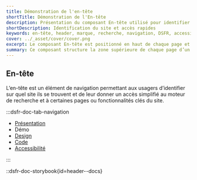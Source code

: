 ```yaml
---
title: Démonstration de l'en-tête
shortTitle: Démonstration de l'En-tête
description: Présentation du composant En-tête utilisé pour identifier le site consulté et donner accès à des fonctionnalités clés comme la recherche ou la connexion.
shortDescription: Identification du site et accès rapides
keywords: en-tête, header, marque, recherche, navigation, DSFR, accessibilité, interface
cover: ../_asset/cover/cover.png
excerpt: Le composant En-tête est positionné en haut de chaque page et permet à l’usager de savoir sur quel site il se trouve, tout en facilitant l’accès aux fonctions principales comme la recherche ou la connexion.
summary: Ce composant structure la zone supérieure de chaque page d’un site public. Il intègre les éléments d’identité visuelle de l’État, les éventuels accès rapides à des fonctions essentielles, et le moteur de recherche. Non personnalisable, l’en-tête garantit cohérence, lisibilité et conformité avec la charte de l’État, en version desktop comme mobile. Il peut être enrichi ou simplifié selon les besoins du site.
---
```


## En-tête

L’en-tête est un élément de navigation permettant aux usagers d’identifier sur quel site ils se trouvent et de leur donner un accès simplifié au moteur de recherche et à certaines pages ou fonctionnalités clés du site.

:::dsfr-doc-tab-navigation

- [Présentation](../index.md)
- Démo
- [Design](../design/index.md)
- [Code](../code/index.md)
- [Accessibilité](../accessibility/index.md)

:::

::dsfr-doc-storybook{id=header--docs}
